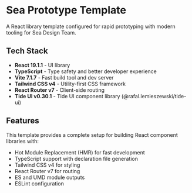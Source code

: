 # Sea Prototype Template

A React library template configured for rapid prototyping with modern tooling for Sea Design Team.

## Tech Stack

- **React 19.1.1** - UI library
- **TypeScript** - Type safety and better developer experience
- **Vite 7.1.7** - Fast build tool and dev server
- **Tailwind CSS v4** - Utility-first CSS framework
- **React Router v7** - Client-side routing
- **Tide UI v0.30.1** - Tide UI component library (@rafal.lemieszewski/tide-ui)

## Features

This template provides a complete setup for building React component libraries with:

- Hot Module Replacement (HMR) for fast development
- TypeScript support with declaration file generation
- Tailwind CSS v4 for styling
- React Router v7 for routing
- ES and UMD module outputs
- ESLint configuration
